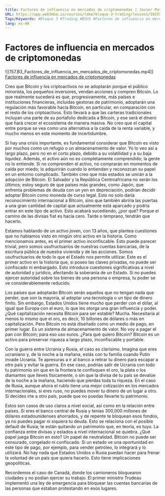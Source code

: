 ```yaml
---
title: Factores de influencia en mercados de criptomonedas | Javier Pastor
URL: https://app.web3mba.io/courses/take/bloque-3-trading/lessons/39255666-factores-de-influencia-en-mercados-de-criptomonedas-3-3-javier-pastor
Tags/Keywords: #Bloque 3 #Trading #B3U3 #Factores de influencia en mercados en Criptomonedas #influencia en mercado #mercado de criptomonedas #Javier Pastor #manipulacion del mercado
lang: es-AR
---
```

# Factores de influencia en mercados de criptomonedas
![[157.B3_Factores_de_influencia_en_mercados_de_criptomonedas.mp4]]
[Factores de influencia en mercados de criptomonedas](https://app.web3mba.io?wvideo=6bqacmxye3)

Creo que Bitcoin y los criptoactivos no se adoptarán porque el público minorista, los pequeños inversores, vendan acciones y compren Bitcoin. Lo que realmente sucederá es que, progresivamente, más países e instituciones financieras, incluidas gestoras de patrimonio, adoptarán una regulación más favorable hacia Bitcoin, en particular, en comparación con el resto de los criptoactivos. Esto llevará a que las carteras tradicionales incluyan una parte de su portafolio dedicada a Bitcoin, y ese será el dinero que hará crecer el ecosistema de manera masiva. No creo que el capital entre porque se vea como una alternativa a la caída de la renta variable, y mucho menos en este momento de incertidumbre.

Si hay una crisis importante, es fundamental considerar que Bitcoin es visto por muchos como un refugio o un almacenamiento de valor. Yo lo veo así a largo plazo, pero no en el corto plazo, debido a su volatilidad y a su baja liquidez. Además, el activo aún no es completamente comprendido; la gente no lo entiende. Si no comprenden el activo, no comprarán en momentos de caída por miedo; lo adquirirán cuando lo entiendan y reconozcan su papel en un entorno complicado. También creo que más estados se unirán a la adopción de Bitcoin. El Salvador y la República Centroafricana no serán los últimos; estoy seguro de que países más grandes, como Japón, que enfrenta problemas de deuda con un yen en depreciación, podrían decidir adoptar Bitcoin como moneda de curso legal. Esto no solo daría reconocimiento internacional a Bitcoin, sino que también abriría las puertas a una gran cantidad de capital que actualmente está aparcado y podría entrar en este tipo de activo. Esto acabará sucediendo, ¿por qué? Porque el camino de las divisas fiat es hacia cero. Tarde o temprano, tendrán que hacerlo.

Estamos hablando de un activo joven, con 13 años, que plantea cuestiones que no habíamos visto en ningún otro activo en la historia. Como mencionamos antes, es el primer activo inconfiscable. Esto puede parecer trivial, pero somos usufructuarios de nuestras cuentas bancarias, de la escritura pública de nuestra vivienda y de las acciones. Somos usufructuarios de todo lo que el Estado nos permite utilizar. Este es el primer activo en la historia que, si poseo las claves privadas, no puede ser confiscado ni embargado. Esto introduce cuestiones significativas a nivel de autoridad y jurídico, afectando la soberanía de un Estado. Si no puedes ejercer autoridad sobre los bienes de una persona o empresa, tu poder se ve considerablemente reducido.

Los países que adoptarán Bitcoin serán aquellos que no tengan nada que perder, que son la mayoría, al adoptar una tecnología o un tipo de dinero finito. Sin embargo, Estados Unidos tiene mucho que perder con el dólar, al igual que Europa con el euro, lo que les otorga una gran influencia y poder. ¿Qué capitalización necesita Bitcoin para ser estable? Mucha. Necesitaría al menos lo mismo que el oro, es decir, 10 billones de dólares o más en capitalización. Pero Bitcoin no está diseñado como un medio de pago, en primer lugar. Es un sistema de almacenamiento de valor. No voy a pagar el pan con Bitcoin; para eso uso euros. ¿Para qué quiero Bitcoin? Bitcoin es un activo para preservar riqueza a largo plazo, inconfiscable y portable.

Con la guerra entre Ucrania y Rusia, el caso es clarísimo. Imagina que eres ucraniano y, de la noche a la mañana, estás con tu familia cuando Putin invade Ucrania. Te apresuras a ir al banco a retirar tu dinero para escapar a otro país y evitar la guerra. En ese caso, podrías salir de Ucrania con todo tu patrimonio sin que en la frontera te confisquen el oro, la plata o los diamantes que lleves físicamente, o sin que la divisa de tu país se devalúe de la noche a la mañana, haciendo que pierdas toda tu riqueza. En el caso de Rusia, aunque ahora el rublo tiene una mejor cotización en los mercados internacionales, si eres ruso, no puedes mover tu dinero de un lugar a otro. Si decides irte a otro país, puede que no puedas llevarte tu patrimonio.

Estos son casos de uso claros a nivel social, así como en la relación entre países. Si eres el banco central de Rusia y tenías 300,000 millones de dólares estadounidenses ahorrados, y de repente te bloquean esos fondos, ya no puedes pagar ni siquiera tu deuda. Esto se relaciona con el posible default de Rusia; te están quitando un patrimonio que, en teoría, es tuyo. La confianza entre divisas y estados a nivel internacional se quiebra. ¿Qué papel juega Bitcoin en esto? Un papel de neutralidad. Bitcoin no puede ser censurado, congelado ni confiscado. Si un estado ve una oportunidad en este tipo de pago, por ejemplo, para vender petróleo, lo integrará y lo utilizará. No hay nada que Estados Unidos o Rusia puedan hacer para frenar la voluntad de un país que quiera hacerlo. Esto tiene implicaciones geopolíticas.

Recordemos el caso de Canadá, donde los camioneros bloquearon ciudades y no podían ejercer su trabajo. El primer ministro Trudeau implementó una ley de emergencia para bloquear las cuentas bancarias de las personas que estaban protestando en esos lugares.